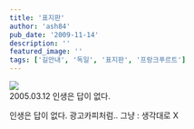 ```yaml
---
title: '표지판'
author: 'ash84'
pub_date: '2009-11-14'
description: ''
featured_image: ''
tags: ['길안내', '독일', '표지판', '프랑크푸르트']
---
```



![](http://ash84.net/wp-content/uploads/1/cfile25.uf.157623044AFE0A5F426A10.JPG)  
 2005.03.12 인생은 답이 없다.

인생은 답이 없다. 광고카피처럼.. 그냥 : 생각대로 X



